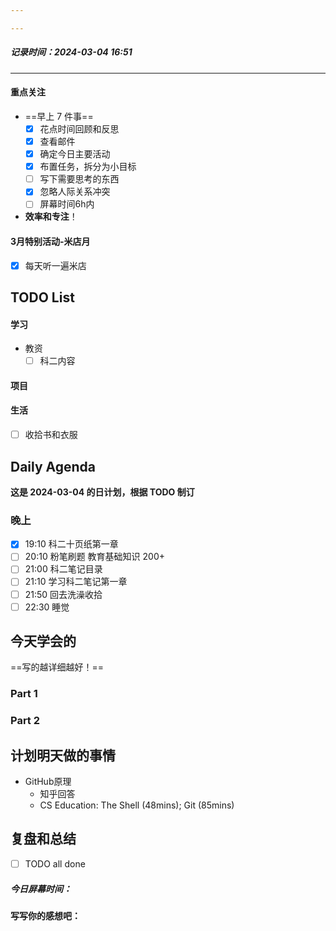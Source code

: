 ```yaml
---

---
```

##### 记录时间：2024-03-04 16:51

---
#### 重点关注
-  ==早上 7 件事==
    - [x] 花点时间回顾和反思
    - [x] 查看邮件
    - [x] 确定今日主要活动
    - [x] 布置任务，拆分为小目标
    - [ ] 写下需要思考的东西
    - [x] 忽略人际关系冲突
    - [ ] 屏幕时间6h内
- **效率和专注**！
#### 3月特别活动-米店月
- [x] 每天听一遍米店 

## TODO List

#### 学习
- 教资
	- [ ] 科二内容
#### 项目

#### 生活
- [ ] 收拾书和衣服

## Daily Agenda
**这是 2024-03-04 的日计划，根据 TODO 制订**

### 晚上
- [x] 19:10 科二十页纸第一章
- [ ] 20:10 粉笔刷题 教育基础知识 200+
- [ ] 21:00 科二笔记目录
- [ ] 21:10 学习科二笔记第一章
- [ ] 21:50 回去洗澡收拾
- [ ] 22:30 睡觉

## 今天学会的
==写的越详细越好！==
### Part 1

### Part 2

## 计划明天做的事情

- GitHub原理
	- 知乎回答
	-  CS Education: The Shell (48mins); Git (85mins) 

## 复盘和总结
- [ ] TODO all done
##### 今日屏幕时间：
#### 写写你的感想吧：
